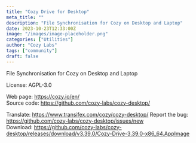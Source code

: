 ```yaml
---
title: "Cozy Drive for Desktop"
meta_title: ""
description: "File Synchronisation for Cozy on Desktop and Laptop"
date: 2023-10-23T12:33:00Z
image: "/images/image-placeholder.png"
categories: ["Utilities"]
author: "Cozy Labs"
tags: ["community"]
draft: false
---
```


File Synchronisation for Cozy on Desktop and Laptop

License: AGPL-3.0

Web page: https://cozy.io/en/  
Source code: https://github.com/cozy-labs/cozy-desktop/

Translate: https://www.transifex.com/cozy/cozy-desktop/
Report the bug: https://github.com/cozy-labs/cozy-desktop/issues/new  
Download: https://github.com/cozy-labs/cozy-desktop/releases/download/v3.39.0/Cozy-Drive-3.39.0-x86_64.AppImage
